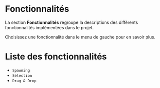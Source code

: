 # Fonctionnalités

La section **Fonctionnalités** regroupe la descriptions des différents fonctionnalités implémentées dans le projet.

Choisissez une fonctionnalité dans le menu de gauche pour en savoir plus.

# Liste des fonctionnalités

- `Spawning`
- `Sélection`
- `Drag & Drop`